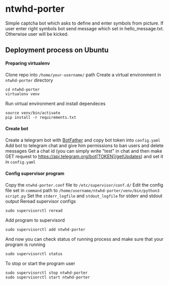 # ntwhd-porter
Simple captcha bot which asks to define and enter symbols from picture. If user enter right symbols bot send message which set in hello_message.txt. Otherwise user will be kicked.

## Deployment process on Ubuntu
#### Preparing virtualenv
Clone repo into ```/home/your-username/``` path
Create a virtual environment in ```ntwhd-porter``` directory
```
cd ntwhd-porter
virtualenv venv
```
Run virtual environment and install dependeces
```
source venv/bin/activate
pip install -r requirements.txt
```
#### Create bot
Create a telegram bot with [BotFather](https://t.me/BotFather) and copy bot token into ```config.yaml```
Add bot to telegram chat and give him permissions to ban users and delete messages
Get a chat id (you can simply write "test" in chat and then make GET request to https://api.telegram.org/bot[TOKEN]/getUpdates) and set it in ```config.yaml```

#### Config supervisor program
Copy the ```ntwhd-porter.conf``` file to ```/etc/supervisor/conf.d/```
Edit the config file set in ```command``` path to ```/home/username/ntwhd-porter/venv/bin/python3 script.py```
Set the ```stderr_logfile``` and ```stdout_logfile``` for stderr and stdout output
Reread supervisor configs
```
sudo supervisorctl reread
```
Add program to supervisord
```
sudo supervisorctl add ntwhd-porter
```
And now you can check status of running process and make sure that your program is running
```
sudo supervisorctl status
```
To stop or start the program user
```
sudo supervisorctl stop ntwhd-porter
sudo supervisorctl start ntwhd-porter
```